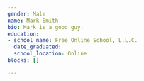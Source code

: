```yaml
---
gender: Male
name: Mark Smith
bio: Mark is a good guy.
education:
- school_name: Free Online School, L.L.C.
  date_graduated: 
  school_location: Online
blocks: []

---
```


